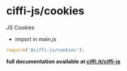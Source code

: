 # ciffi-js/cookies
JS Cookies

* import in main.js 
```javascript
require('@ciffi-js/cookies');
```


__full documentation available at [ciffi.it/ciffi-js](https://www.ciffi.it/ciffi-js/docs/router)__